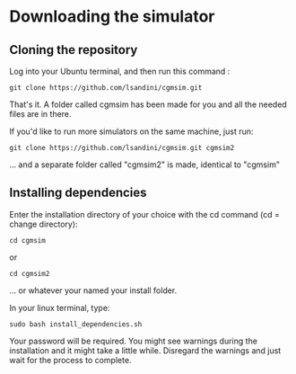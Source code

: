# Downloading the simulator 

## Cloning the repository

Log into your Ubuntu terminal, and then run this command :

```
git clone https://github.com/lsandini/cgmsim.git
```

That's it. A folder called cgmsim has been made for you and all the needed files are in there.

If you'd like to run more simulators on the same machine, just run:

```
git clone https://github.com/lsandini/cgmsim.git cgmsim2
```
... and a separate folder called "cgmsim2" is made, identical to "cgmsim" 
 

## Installing dependencies 

Enter the installation directory of your choice with the cd command (cd = change directory): 

```
cd cgmsim
``` 
or 
```
cd cgmsim2
```
... or whatever your named your install folder.

In your linux terminal, type: 
```
sudo bash install_dependencies.sh
```

Your password will be required. You might see warnings during the installation and it might take a little while. Disregard the warnings and just wait for the process to complete.
